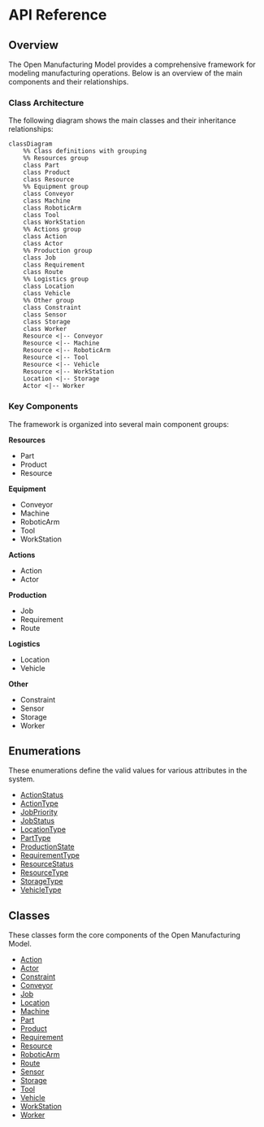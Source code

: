 # API Reference

## Overview

The Open Manufacturing Model provides a comprehensive framework for modeling manufacturing operations. 
Below is an overview of the main components and their relationships.

### Class Architecture

The following diagram shows the main classes and their inheritance relationships:

```mermaid
classDiagram
    %% Class definitions with grouping
    %% Resources group
    class Part
    class Product
    class Resource
    %% Equipment group
    class Conveyor
    class Machine
    class RoboticArm
    class Tool
    class WorkStation
    %% Actions group
    class Action
    class Actor
    %% Production group
    class Job
    class Requirement
    class Route
    %% Logistics group
    class Location
    class Vehicle
    %% Other group
    class Constraint
    class Sensor
    class Storage
    class Worker
    Resource <|-- Conveyor
    Resource <|-- Machine
    Resource <|-- RoboticArm
    Resource <|-- Tool
    Resource <|-- Vehicle
    Resource <|-- WorkStation
    Location <|-- Storage
    Actor <|-- Worker
```

### Key Components

The framework is organized into several main component groups:


**Resources**
* Part
* Product
* Resource

**Equipment**
* Conveyor
* Machine
* RoboticArm
* Tool
* WorkStation

**Actions**
* Action
* Actor

**Production**
* Job
* Requirement
* Route

**Logistics**
* Location
* Vehicle

**Other**
* Constraint
* Sensor
* Storage
* Worker

## Enumerations

These enumerations define the valid values for various attributes in the system.

- [ActionStatus](./actionstatus.md)
- [ActionType](./actiontype.md)
- [JobPriority](./jobpriority.md)
- [JobStatus](./jobstatus.md)
- [LocationType](./locationtype.md)
- [PartType](./parttype.md)
- [ProductionState](./productionstate.md)
- [RequirementType](./requirementtype.md)
- [ResourceStatus](./resourcestatus.md)
- [ResourceType](./resourcetype.md)
- [StorageType](./storagetype.md)
- [VehicleType](./vehicletype.md)

## Classes

These classes form the core components of the Open Manufacturing Model.

- [Action](./action.md)
- [Actor](./actor.md)
- [Constraint](./constraint.md)
- [Conveyor](./conveyor.md)
- [Job](./job.md)
- [Location](./location.md)
- [Machine](./machine.md)
- [Part](./part.md)
- [Product](./product.md)
- [Requirement](./requirement.md)
- [Resource](./resource.md)
- [RoboticArm](./roboticarm.md)
- [Route](./route.md)
- [Sensor](./sensor.md)
- [Storage](./storage.md)
- [Tool](./tool.md)
- [Vehicle](./vehicle.md)
- [WorkStation](./workstation.md)
- [Worker](./worker.md)